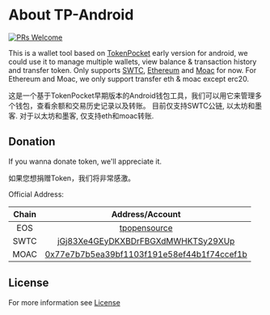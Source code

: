 # About TP-Android

[![PRs Welcome](https://img.shields.io/badge/PRs-welcome-brightgreen.svg?style=flat-square)](http://makeapullrequest.com)

This is a wallet tool based on [TokenPocket](https://www.mytokenpocket.vip) early version for android, we could use it to manage multiple wallets, view balance & transaction history and transfer token. Only supports [SWTC](http://state.jingtum.com/#!/), [Ethereum](https://etherscan.io/) and [Moac](http://explorer.moac.io/home) for now. For Ethereum and Moac, we only support transfer eth & moac except erc20.

这是一个基于TokenPocket早期版本的Android钱包工具，我们可以用它来管理多个钱包，查看余额和交易历史记录以及转账。
目前仅支持SWTC公链, 以太坊和墨客. 对于以太坊和墨客, 仅支持eth和moac转账.

## Donation

If you wanna donate token, we'll appreciate it.

如果您想捐赠Token，我们将非常感激。

Official Address:

| Chain | Address/Account  |
| :-: |:-:|
| EOS | [tpopensource](https://eosflare.io/account/tpopensource) |
| SWTC | [jGj83Xe4GEyDKXBDrFBGXdMWHKTSy29XUp](http://state.jingtum.com/#!/wallet/jGj83Xe4GEyDKXBDrFBGXdMWHKTSy29XUp) |
| MOAC | [0x77e7b7b5ea39bf1103f191e58ef44b1f74ccef1b](http://explorer.moac.io/addr/0x77e7b7b5ea39bf1103f191e58ef44b1f74ccef1b) |

## License

For more information see [License](https://github.com/TP-Lab/tp-android/blob/master/LICENSE)